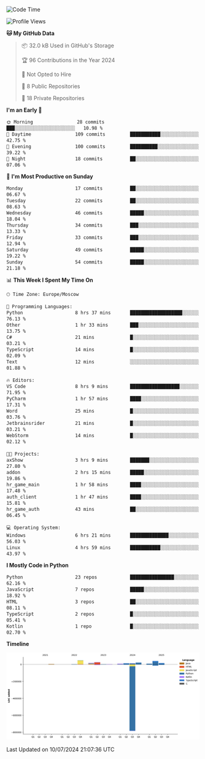 <!--START_SECTION:waka-->
![Code Time](http://img.shields.io/badge/Code%20Time-396%20hrs%204%20mins-blue)

![Profile Views](http://img.shields.io/badge/Profile%20Views-0-blue)

**🐱 My GitHub Data** 

> 📦 32.0 kB Used in GitHub's Storage 
 > 
> 🏆 96 Contributions in the Year 2024
 > 
> 🚫 Not Opted to Hire
 > 
> 📜 8 Public Repositories 
 > 
> 🔑 18 Private Repositories 
 > 
**I'm an Early 🐤** 

```text
🌞 Morning                28 commits          ███░░░░░░░░░░░░░░░░░░░░░░   10.98 % 
🌆 Daytime                109 commits         ███████████░░░░░░░░░░░░░░   42.75 % 
🌃 Evening                100 commits         ██████████░░░░░░░░░░░░░░░   39.22 % 
🌙 Night                  18 commits          ██░░░░░░░░░░░░░░░░░░░░░░░   07.06 % 
```
📅 **I'm Most Productive on Sunday** 

```text
Monday                   17 commits          ██░░░░░░░░░░░░░░░░░░░░░░░   06.67 % 
Tuesday                  22 commits          ██░░░░░░░░░░░░░░░░░░░░░░░   08.63 % 
Wednesday                46 commits          █████░░░░░░░░░░░░░░░░░░░░   18.04 % 
Thursday                 34 commits          ███░░░░░░░░░░░░░░░░░░░░░░   13.33 % 
Friday                   33 commits          ███░░░░░░░░░░░░░░░░░░░░░░   12.94 % 
Saturday                 49 commits          █████░░░░░░░░░░░░░░░░░░░░   19.22 % 
Sunday                   54 commits          █████░░░░░░░░░░░░░░░░░░░░   21.18 % 
```


📊 **This Week I Spent My Time On** 

```text
🕑︎ Time Zone: Europe/Moscow

💬 Programming Languages: 
Python                   8 hrs 37 mins       ███████████████████░░░░░░   76.13 % 
Other                    1 hr 33 mins        ███░░░░░░░░░░░░░░░░░░░░░░   13.75 % 
C#                       21 mins             █░░░░░░░░░░░░░░░░░░░░░░░░   03.21 % 
TypeScript               14 mins             █░░░░░░░░░░░░░░░░░░░░░░░░   02.09 % 
Text                     12 mins             ░░░░░░░░░░░░░░░░░░░░░░░░░   01.88 % 

🔥 Editors: 
VS Code                  8 hrs 9 mins        ██████████████████░░░░░░░   71.95 % 
PyCharm                  1 hr 57 mins        ████░░░░░░░░░░░░░░░░░░░░░   17.31 % 
Word                     25 mins             █░░░░░░░░░░░░░░░░░░░░░░░░   03.76 % 
Jetbrainsrider           21 mins             █░░░░░░░░░░░░░░░░░░░░░░░░   03.21 % 
WebStorm                 14 mins             █░░░░░░░░░░░░░░░░░░░░░░░░   02.12 % 

🐱‍💻 Projects: 
axShow                   3 hrs 9 mins        ███████░░░░░░░░░░░░░░░░░░   27.80 % 
addon                    2 hrs 15 mins       █████░░░░░░░░░░░░░░░░░░░░   19.86 % 
hr_game_main             1 hr 58 mins        ████░░░░░░░░░░░░░░░░░░░░░   17.48 % 
auth_client              1 hr 47 mins        ████░░░░░░░░░░░░░░░░░░░░░   15.81 % 
hr_game_auth             43 mins             ██░░░░░░░░░░░░░░░░░░░░░░░   06.45 % 

💻 Operating System: 
Windows                  6 hrs 21 mins       ██████████████░░░░░░░░░░░   56.03 % 
Linux                    4 hrs 59 mins       ███████████░░░░░░░░░░░░░░   43.97 % 
```

**I Mostly Code in Python** 

```text
Python                   23 repos            ████████████████░░░░░░░░░   62.16 % 
JavaScript               7 repos             █████░░░░░░░░░░░░░░░░░░░░   18.92 % 
HTML                     3 repos             ██░░░░░░░░░░░░░░░░░░░░░░░   08.11 % 
TypeScript               2 repos             █░░░░░░░░░░░░░░░░░░░░░░░░   05.41 % 
Kotlin                   1 repo              █░░░░░░░░░░░░░░░░░░░░░░░░   02.70 % 
```



**Timeline**

![Lines of Code chart](https://raw.githubusercontent.com/adlemx/adlemx/main/assets/bar_graph.png)


 Last Updated on 10/07/2024 21:07:36 UTC
<!--END_SECTION:waka-->
